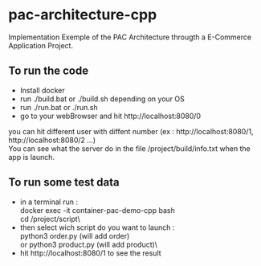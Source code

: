 # pac-architecture-cpp

Implementation Exemple of the PAC Architecture througth a E-Commerce Application Project.

## To run the code

- Install docker
- run ./build.bat or ./build.sh depending on your OS
- run ./run.bat or ./run.sh
- go to your webBrowser and hit http://localhost:8080/0

you can hit different user with diffent number (ex : http://localhost:8080/1, http://localhost:8080/2 ...)\
You can see what the server do in the file /project/build/info.txt when the app is launch.

## To run some test data

 - in a terminal run :\
  docker exec -it container-pac-demo-cpp bash\
  cd /project/script\
 - then select wich script do you want to launch :\
        python3 order.py     (will add order)\
     or python3 product.py   (will add product)\
 - hit http://localhost:8080/1 to see the result
